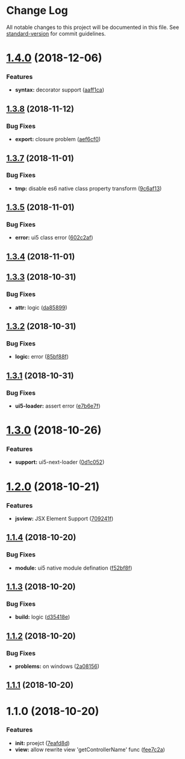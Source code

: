 # Change Log

All notable changes to this project will be documented in this file. See [standard-version](https://github.com/conventional-changelog/standard-version) for commit guidelines.

<a name="1.4.0"></a>
# [1.4.0](https://github.com/Soontao/babel-plugin-ui5-next/compare/v1.3.8...v1.4.0) (2018-12-06)


### Features

* **syntax:** decorator support ([aaff1ca](https://github.com/Soontao/babel-plugin-ui5-next/commit/aaff1ca))



<a name="1.3.8"></a>
## [1.3.8](https://github.com/Soontao/babel-plugin-ui5-next/compare/v1.3.7...v1.3.8) (2018-11-12)


### Bug Fixes

* **export:** closure problem ([aef6cf0](https://github.com/Soontao/babel-plugin-ui5-next/commit/aef6cf0))



<a name="1.3.7"></a>
## [1.3.7](https://github.com/Soontao/babel-plugin-ui5-next/compare/v1.3.5...v1.3.7) (2018-11-01)


### Bug Fixes

* **tmp:** disable es6 native class property transform ([9c6af13](https://github.com/Soontao/babel-plugin-ui5-next/commit/9c6af13))



<a name="1.3.5"></a>
## [1.3.5](https://github.com/Soontao/babel-plugin-ui5-next/compare/v1.3.4...v1.3.5) (2018-11-01)


### Bug Fixes

* **error:** ui5 class error ([602c2af](https://github.com/Soontao/babel-plugin-ui5-next/commit/602c2af))



<a name="1.3.4"></a>
## [1.3.4](https://github.com/Soontao/babel-plugin-ui5-next/compare/v1.3.3...v1.3.4) (2018-11-01)



<a name="1.3.3"></a>
## [1.3.3](https://github.com/Soontao/babel-plugin-ui5-next/compare/v1.3.2...v1.3.3) (2018-10-31)


### Bug Fixes

* **attr:** logic ([da85899](https://github.com/Soontao/babel-plugin-ui5-next/commit/da85899))



<a name="1.3.2"></a>
## [1.3.2](https://github.com/Soontao/babel-plugin-ui5-next/compare/v1.3.1...v1.3.2) (2018-10-31)


### Bug Fixes

* **logic:** error ([85bf88f](https://github.com/Soontao/babel-plugin-ui5-next/commit/85bf88f))



<a name="1.3.1"></a>
## [1.3.1](https://github.com/Soontao/babel-plugin-ui5-next/compare/v1.3.0...v1.3.1) (2018-10-31)


### Bug Fixes

* **ui5-loader:** assert error ([e7b6e7f](https://github.com/Soontao/babel-plugin-ui5-next/commit/e7b6e7f))



<a name="1.3.0"></a>
# [1.3.0](https://github.com/Soontao/babel-plugin-ui5-next/compare/v1.2.0...v1.3.0) (2018-10-26)


### Features

* **support:** ui5-next-loader ([0d1c052](https://github.com/Soontao/babel-plugin-ui5-next/commit/0d1c052))



<a name="1.2.0"></a>
# [1.2.0](https://github.com/Soontao/babel-plugin-ui5-next/compare/v1.1.4...v1.2.0) (2018-10-21)


### Features

* **jsview:** JSX Element Support ([709241f](https://github.com/Soontao/babel-plugin-ui5-next/commit/709241f))



<a name="1.1.4"></a>
## [1.1.4](https://github.com/Soontao/babel-plugin-ui5-next/compare/v1.1.3...v1.1.4) (2018-10-20)


### Bug Fixes

* **module:** ui5 native module defination ([f52bf8f](https://github.com/Soontao/babel-plugin-ui5-next/commit/f52bf8f))



<a name="1.1.3"></a>
## [1.1.3](https://github.com/Soontao/babel-plugin-ui5-next/compare/v1.1.2...v1.1.3) (2018-10-20)


### Bug Fixes

* **build:** logic ([d35418e](https://github.com/Soontao/babel-plugin-ui5-next/commit/d35418e))



<a name="1.1.2"></a>
## [1.1.2](https://github.com/Soontao/babel-plugin-ui5-next/compare/v1.1.1...v1.1.2) (2018-10-20)


### Bug Fixes

* **problems:** on windows ([2a08156](https://github.com/Soontao/babel-plugin-ui5-next/commit/2a08156))



<a name="1.1.1"></a>
## [1.1.1](https://github.com/Soontao/babel-plugin-ui5-next/compare/v1.1.0...v1.1.1) (2018-10-20)



<a name="1.1.0"></a>
# 1.1.0 (2018-10-20)


### Features

* **init:** proejct ([7eafd8d](https://github.com/Soontao/babel-plugin-ui5-next/commit/7eafd8d))
* **view:** allow rewrite view 'getControllerName' func ([fee7c2a](https://github.com/Soontao/babel-plugin-ui5-next/commit/fee7c2a))
